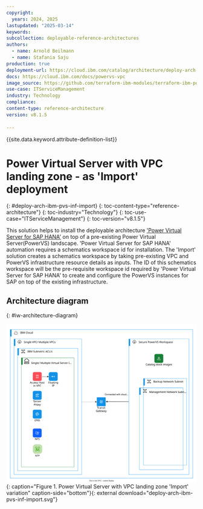 ```yaml
---
copyright:
  years: 2024, 2025
lastupdated: "2025-03-14"
keywords:
subcollection: deployable-reference-architectures
authors:
  - name: Arnold Beilmann
  - name: Stafania Saju
production: true
deployment-url: https://cloud.ibm.com/catalog/architecture/deploy-arch-ibm-pvs-inf-2dd486c7-b317-4aaa-907b-42671485ad96-global
docs: https://cloud.ibm.com/docs/powervs-vpc
image_source: https://github.com/terraform-ibm-modules/terraform-ibm-powervs-infrastructure/blob/main/reference-architectures/reference-architectures/import/deploy-arch-ibm-pvs-inf-import.svg
use-case: ITServiceManagement
industry: Technology
compliance:
content-type: reference-architecture
version: v8.1.5

---
```


{{site.data.keyword.attribute-definition-list}}

# Power Virtual Server with VPC landing zone - as 'Import' deployment
{: #deploy-arch-ibm-pvs-inf-import}
{: toc-content-type="reference-architecture"}
{: toc-industry="Technology"}
{: toc-use-case="ITServiceManagement"}
{: toc-version="v8.1.5"}

This solution helps to install the deployable architecture ['Power Virtual Server for SAP HANA'](https://cloud.ibm.com/catalog/architecture/deploy-arch-ibm-pvs-sap-9aa6135e-75d5-467e-9f4a-ac2a21c069b8-global) on top of a pre-existing Power Virtual Server(PowerVS) landscape. 'Power Virtual Server for SAP HANA' automation requires a schematics workspace id for installation. The 'Import' solution creates a schematics workspace by taking pre-existing VPC and PowerVS infrastructure resource details as inputs. The ID of this schematics workspace will be the pre-requisite workspace id required by 'Power Virtual Server for SAP HANA' to create and configure the PowerVS instances for SAP on top of the existing infrastructure.

## Architecture diagram
{: #iw-architecture-diagram}

![Architecture diagram for 'Power Virtual Server with VPC landing zone' - variation 'Import'.](deploy-arch-ibm-pvs-inf-import.svg "Architecture diagram"){: caption="Figure 1. Power Virtual Server with VPC landing zone 'Import' variation" caption-side="bottom"}{: external download="deploy-arch-ibm-pvs-inf-import.svg"}

